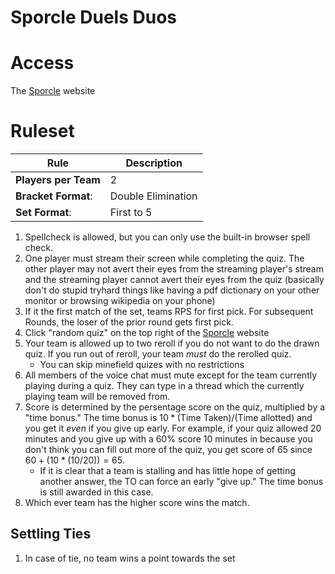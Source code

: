 
# Sporcle Duels Duos

# Access
The [Sporcle](https://www.sporcle.com/) website

# Ruleset

|Rule|Description|
|---|---|
|**Players per Team**|2|
|**Bracket Format**:|Double Elimination|
|**Set Format**:|First to 5|


1. Spellcheck is allowed, but you can only use the built-in browser spell check. 
2. One player must stream their screen while completing the quiz. The other player may not avert their eyes from the streaming player's stream and the streaming player cannot avert their eyes from the quiz (basically don't do stupid tryhard things like having a pdf dictionary on your other monitor or browsing wikipedia on your phone)
3. If it the first match of the set, teams RPS for first pick. For subsequent Rounds, the loser of the prior round gets first pick.
4. Click "random quiz" on the top right of the [Sporcle](https://www.sporcle.com/) website
5.  Your team is allowed up to two reroll if you do not want to do the drawn quiz. If you run out of reroll, your team *must* do the rerolled quiz.
	-    You can skip minefield quizes with no restrictions
6.  All members of the voice chat must mute except for the team currently playing during a quiz. They can type in a thread which the currently playing team will be removed from.
7. Score is determined by the persentage score on the quiz, multiplied by a "time bonus." The time bonus is $10\ast(\text{Time Taken})/(\text{Time allotted})$ and you get it _even_ if you give up early. For example, if your quiz allowed 20 minutes and you give up with a 60% score 10 minutes in because you don't think you can fill out more of the quiz, you get score of 65 since $60 + (10*(10/20)) = 65$.
	-    If it is clear that a team is stalling and has little hope of getting another answer, the TO can force an early "give up." The time bonus is still awarded in this case.
9. Which ever team has the higher score wins the match.

## Settling Ties
1. In case of tie, no team wins a point towards the set
